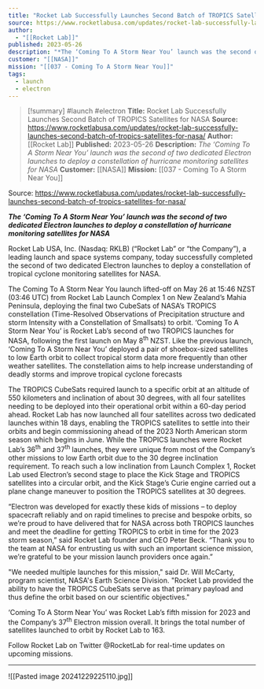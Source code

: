 ```yaml
---
title: "Rocket Lab Successfully Launches Second Batch of TROPICS Satellites for NASA "
source: https://www.rocketlabusa.com/updates/rocket-lab-successfully-launches-second-batch-of-tropics-satellites-for-nasa/
author:
  - "[[Rocket Lab]]"
published: 2023-05-26
description: "*The ‘Coming To A Storm Near You’ launch was the second of two dedicated Electron launches to deploy a constellation of hurricane monitoring satellites for NASA*"
customer: "[[NASA]]"
mission: "[[037 - Coming To A Storm Near You]]"
tags:
  - launch
  - electron
---
```

>[!summary]
#launch #electron
**Title:** Rocket Lab Successfully Launches Second Batch of TROPICS Satellites for NASA 
**Source:** https://www.rocketlabusa.com/updates/rocket-lab-successfully-launches-second-batch-of-tropics-satellites-for-nasa/
**Author:** [[Rocket Lab]]
**Published:** 2023-05-26
**Description:** *The ‘Coming To A Storm Near You’ launch was the second of two dedicated Electron launches to deploy a constellation of hurricane monitoring satellites for NASA*
**Customer:** [[NASA]]
**Mission:** [[037 - Coming To A Storm Near You]]

Source: https://www.rocketlabusa.com/updates/rocket-lab-successfully-launches-second-batch-of-tropics-satellites-for-nasa/

***The ‘Coming To A Storm Near You’ launch was the second of two dedicated Electron launches to deploy a constellation of hurricane monitoring satellites for NASA***

Rocket Lab USA, Inc. (Nasdaq: RKLB) (“Rocket Lab” or “the Company”), a leading launch and space systems company, today successfully completed the second of two dedicated Electron launches to deploy a constellation of tropical cyclone monitoring satellites for NASA.

The Coming To A Storm Near You launch lifted-off on May 26 at 15:46 NZST (03:46 UTC) from Rocket Lab Launch Complex 1 on New Zealand’s Mahia Peninsula, deploying the final two CubeSats of NASA’s TROPICS constellation (Time-Resolved Observations of Precipitation structure and storm Intensity with a Constellation of Smallsats) to orbit. ‘Coming To A Storm Near You’ is Rocket Lab’s second of two TROPICS launches for NASA, following the first launch on May 8<sup>th</sup> NZST. Like the previous launch, ‘Coming To A Storm Near You’ deployed a pair of shoebox-sized satellites to low Earth orbit to collect tropical storm data more frequently than other weather satellites. The constellation aims to help increase understanding of deadly storms and improve tropical cyclone forecasts

The TROPICS CubeSats required launch to a specific orbit at an altitude of 550 kilometers and inclination of about 30 degrees, with all four satellites needing to be deployed into their operational orbit within a 60-day period ahead. Rocket Lab has now launched all four satellites across two dedicated launches within 18 days, enabling the TROPICS satellites to settle into their orbits and begin commissioning ahead of the 2023 North American storm season which begins in June. While the TROPICS launches were Rocket Lab’s 36<sup>th</sup> and 37<sup>th</sup> launches, they were unique from most of the Company’s other missions to low Earth orbit due to the 30 degree inclination requirement. To reach such a low inclination from Launch Complex 1, Rocket Lab used Electron’s second stage to place the Kick Stage and TROPICS satellites into a circular orbit, and the Kick Stage’s Curie engine carried out a plane change maneuver to position the TROPICS satellites at 30 degrees.

“Electron was developed for exactly these kids of missions – to deploy spacecraft reliably and on rapid timelines to precise and bespoke orbits, so we’re proud to have delivered that for NASA across both TROPICS launches and meet the deadline for getting TROPICS to orbit in time for the 2023 storm season,” said Rocket Lab founder and CEO Peter Beck. “Thank you to the team at NASA for entrusting us with such an important science mission, we’re grateful to be your mission launch providers once again.”

"We needed multiple launches for this mission," said Dr. Will McCarty, program scientist, NASA's Earth Science Division. "Rocket Lab provided the ability to have the TROPICS CubeSats serve as that primary payload and thus define the orbit based on our scientific objectives."

‘Coming To A Storm Near You’ was Rocket Lab’s fifth mission for 2023 and the Company’s 37<sup>th</sup> Electron mission overall. It brings the total number of satellites launched to orbit by Rocket Lab to 163.

Follow Rocket Lab on Twitter @RocketLab for real-time updates on upcoming missions.

---

![[Pasted image 20241229225110.jpg]]